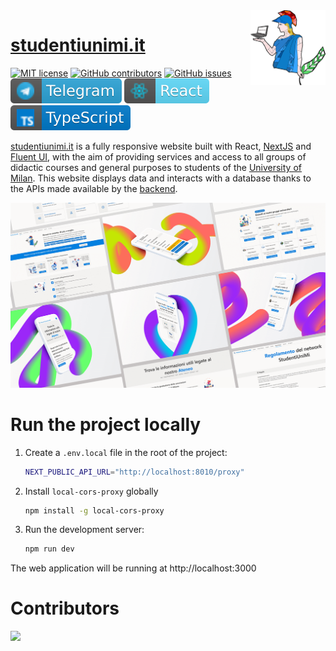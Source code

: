 <img src="public/logo/unimi500.png" width="120" height="120" align="right" />

# [studentiunimi.it](https://studentiunimi.it/)

[![MIT license](https://img.shields.io/badge/License-MIT-blue.svg)](https://lbesson.mit-license.org/)
[![GitHub contributors](https://badgen.net/github/contributors/StudentiUniMi/website)](https://GitHub.com/StudentiUniMi/website/graphs/contributors/)
[![GitHub issues](https://img.shields.io/github/issues/StudentiUniMi/website)](https://github.com/StudentiUniMi/website/issues/)
[![telegram](./public/svg/telegram.svg)](https://t.me/studenti_unimi)
[![React](./public/svg/react.svg)](https://it.reactjs.org/)
[![typescript](./public/svg/typescript.svg)](https://www.typescriptlang.org/)

[studentiunimi.it](https://studentiunimi.it/) is a fully responsive website built with React, [NextJS](https://nextjs.org/) and [Fluent UI](https://developer.microsoft.com/en-us/fluentui#/), with the aim of providing services and access to all groups of didactic courses and general purposes to students of the [University of Milan](https://www.unimi.it/). This website displays data and interacts with a database thanks to the APIs made available by the [backend](https://github.com/StudentiUniMi/backend).

![preview](public/images/preview.png)

# Run the project locally

1. Create a `.env.local` file in the root of the project:

   ```sh
   NEXT_PUBLIC_API_URL="http://localhost:8010/proxy"
   ```

2. Install `local-cors-proxy` globally

   ```sh
   npm install -g local-cors-proxy
   ```

3. Run the development server:

   ```sh
   npm run dev
   ```

The web application will be running at http://localhost:3000

# Contributors

<a href="https://github.com/StudentiUniMi/website/graphs/contributors">
  <img src="https://contrib.rocks/image?repo=StudentiUniMi/website" />
</a>
